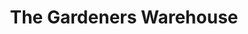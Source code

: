 ---
title: "The Gardeners Warehouse"
url: /mordialloc/the-gardeners-warehouse/
shop: Garten-Center
---
